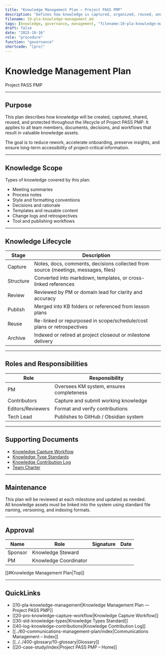 ```yaml
---
title: "Knowledge Management Plan — Project PASS PMP"
description: "Defines how knowledge is captured, organized, reused, and archived across Project PASS PMP to promote learning and reduce rework."
filename: 10-pla-knowledge-management.md
tags: [knowledge, governance, management, "filename:10-pla-knowledge-management.md"]
draft: false
date: "2025-10-16"
role: "procedure"
function: "governance"
shortcode: "[pro]"
---
```


# Knowledge Management Plan
Project PASS PMP  

---

## Purpose

This plan describes how knowledge will be created, captured, shared, reused, and protected throughout the lifecycle of Project PASS PMP. It applies to all team members, documents, decisions, and workflows that result in valuable knowledge assets.

The goal is to reduce rework, accelerate onboarding, preserve insights, and ensure long-term accessibility of project-critical information.

---

## Knowledge Scope

Types of knowledge covered by this plan:

- Meeting summaries  
- Process notes  
- Style and formatting conventions  
- Decisions and rationale  
- Templates and reusable content  
- Change logs and retrospectives  
- Tool and publishing workflows

---

## Knowledge Lifecycle

| Stage | Description |
|-------|-------------|
| Capture | Notes, docs, comments, decisions collected from source (meetings, messages, files) |
| Structure | Converted into markdown, templates, or cross-linked references |
| Review | Reviewed by PM or domain lead for clarity and accuracy |
| Publish | Merged into KB folders or referenced from lesson plans |
| Reuse | Re-linked or repurposed in scope/schedule/cost plans or retrospectives |
| Archive | Indexed or retired at project closeout or milestone delivery |

---

## Roles and Responsibilities

| Role | Responsibility |
|------|----------------|
| PM | Oversees KM system, ensures completeness |
| Contributors | Capture and submit working knowledge |
| Editors/Reviewers | Format and verify contributions |
| Tech Lead | Publishes to GitHub / Obsidian system |

---

## Supporting Documents

- [Knowledge Capture Workflow](pro-knowledge-capture-workflow.md)  
- [Knowledge Type Standards](std-knowledge-types.md)  
- [Knowledge Contribution Log](log-knowledge-contributions.md)  
- [Team Charter](../50-resource-management-plan/50-team-charter.md)

---

## Maintenance

This plan will be reviewed at each milestone and updated as needed.  
All knowledge assets must be linked into the system using standard file naming, versioning, and indexing formats.

---

## Approval

| Name | Role | Signature | Date |
|------|------|-----------|------|
| Sponsor | Knowledge Steward | | |
| PM | Knowledge Coordinator | | |

[[#Knowledge Management Plan|Top]]

---

## QuickLinks
- [[10-pla-knowledge-management|Knowledge Management Plan — Project PASS PMP]]
- [[20-pro-knowledge-capture-workflow|Knowledge Capture Workflow]]
- [[30-std-knowledge-types|Knowledge Types Standard]]
- [[40-log-knowledge-contributions|Knowledge Contribution Log]]
- [[../60-communications-management-plan/index|Communications Management – Index]]
- [[../../400-glossary/10-glossary|Glossary]]
- [[20-case-study/index|Project PASS PMP – Home]]
